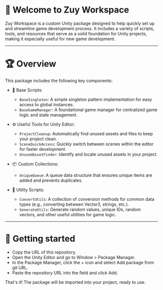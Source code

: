 # 📣 Welcome to **Zuy Workspace**

Zuy Workspace is a custom Unity package designed to help quickly set up and streamline game development process. It includes a variety of scripts, tools, and resources that serve as a solid foundation for Unity projects, making it especially useful for new game development.

-------------------------------

# ️🏆 Overview 

This package includes the following key components:

- 🔧 Base Scripts:
    - `BaseSingleton`: A simple singleton pattern implementation for easy access to global instances.
    - `BaseGameManager`:  A foundational game manager for centralized game logic and state management.

- ⚙️ Useful Tools for Unity Editor:
    - `ProjectCleanup`:  Automatically find unused assets and files to keep your project clean.
    - `SceneQuickAccess`: Quickly switch between scenes within the editor for faster development.
    - `UnusedAssetFinder`: Identify and locate unused assets in your project.

- 📦 Custom Collections:
    - `UniqueQueue`: A queue data structure that ensures unique items are added and prevents duplicates.
    
- 🔨 Utility Scripts:
    - `ConvertUtils`: A collection of conversion methods for common data types (e.g., converting between Vector3, strings, etc.).
    - `GenerateUtils`: Generate random values, unique IDs, random vectors, and other useful utilities for game logic.

-------------------------------

# 🚀 Getting started

- Copy the URL of this repository.
- Open the Unity Editor and go to Window > Package Manager.
- In the Package Manager, click the + icon and select Add package from git URL.
- Paste the repository URL into the field and click Add.

That's it! The package will be imported into your project, ready to use.
